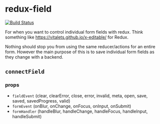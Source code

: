 # redux-field
[![Build Status](https://travis-ci.org/cape-io/redux-field.svg?branch=master)](https://travis-ci.org/cape-io/redux-field)

For when you want to control individual form fields with redux. Think something like https://vitalets.github.io/x-editable/ for Redux.

Nothing should stop you from using the same reducer/actions for an entire form. However the main purpose of this is to save individual form fields as they change with a backend.

## `connectField`
### props
* `fieldEvent` (clear, clearError, close, error, invalid, meta, open, save, saved, savedProgress, valid)
* `formEvent` (onBlur, onChange, onFocus, onInput, onSubmit)
* `formHandler` (handleBlur, handleChange, handleFocus, handleInput, handleSubmit)
